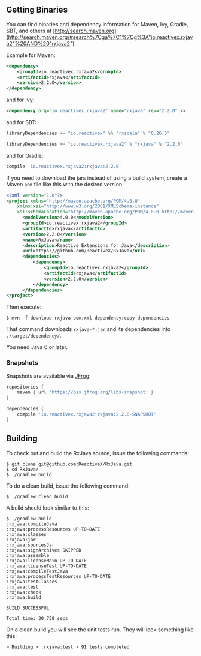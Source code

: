 ## Getting Binaries

You can find binaries and dependency information for Maven, Ivy, Gradle, SBT, and others at [http://search.maven.org](http://search.maven.org/#search%7Cga%7C1%7Cg%3A"io.reactivex.rxjava2"%20AND%20"rxjava2").

Example for Maven:

```xml
<dependency>
    <groupId>io.reactivex.rxjava2</groupId>
    <artifactId>rxjava</artifactId>
    <version>2.2.0</version>
</dependency>
```
and for Ivy:

```xml
<dependency org="io.reactivex.rxjava2" name="rxjava" rev="2.2.0" />
```

and for SBT:

```scala
libraryDependencies += "io.reactivex" %% "rxscala" % "0.26.5"

libraryDependencies += "io.reactivex.rxjava2" % "rxjava" % "2.2.0"
```

and for Gradle:
```groovy
compile 'io.reactivex.rxjava2:rxjava:2.2.0'
```

If you need to download the jars instead of using a build system, create a Maven `pom` file like this with the desired version:

```xml
<?xml version="1.0"?>
<project xmlns="http://maven.apache.org/POM/4.0.0"
    xmlns:xsi="http://www.w3.org/2001/XMLSchema-instance"
    xsi:schemaLocation="http://maven.apache.org/POM/4.0.0 http://maven.apache.org/xsd/maven-4.0.0.xsd">
      <modelVersion>4.0.0</modelVersion>
      <groupId>io.reactivex.rxjava2</groupId>
      <artifactId>rxjava</artifactId>
      <version>2.2.0</version>
      <name>RxJava</name>
      <description>Reactive Extensions for Java</description>
      <url>https://github.com/ReactiveX/RxJava</url>
      <dependencies>
          <dependency>
              <groupId>io.reactivex.rxjava2</groupId>
              <artifactId>rxjava</artifactId>
              <version>2.2.0</version>
          </dependency>
      </dependencies>
</project>
```

Then execute:

```
$ mvn -f download-rxjava-pom.xml dependency:copy-dependencies
```

That command downloads `rxjava-*.jar` and its dependencies into `./target/dependency/`.

You need Java 6 or later.

### Snapshots

Snapshots are available via [JFrog](https://oss.jfrog.org/libs-snapshot/io/reactivex/rxjava2/rxjava/):

```groovy
repositories {
    maven { url 'https://oss.jfrog.org/libs-snapshot' }
}

dependencies {
    compile 'io.reactivex.rxjava2:rxjava:2.2.0-SNAPSHOT'
}
```

## Building

To check out and build the RxJava source, issue the following commands:

```
$ git clone git@github.com:ReactiveX/RxJava.git
$ cd RxJava/
$ ./gradlew build
```

To do a clean build, issue the following command:

```
$ ./gradlew clean build
```

A build should look similar to this:

```
$ ./gradlew build
:rxjava:compileJava
:rxjava:processResources UP-TO-DATE
:rxjava:classes
:rxjava:jar
:rxjava:sourcesJar
:rxjava:signArchives SKIPPED
:rxjava:assemble
:rxjava:licenseMain UP-TO-DATE
:rxjava:licenseTest UP-TO-DATE
:rxjava:compileTestJava
:rxjava:processTestResources UP-TO-DATE
:rxjava:testClasses
:rxjava:test
:rxjava:check
:rxjava:build

BUILD SUCCESSFUL

Total time: 30.758 secs
```

On a clean build you will see the unit tests run. They will look something like this:

```
> Building > :rxjava:test > 91 tests completed
```
